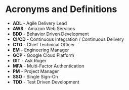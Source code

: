 # Acronyms and Definitions

- **ADL** - Agile Delivery Lead
- **AWS** - Amazon Web Services
- **BDD** - Behavior Driven Development
- **CI/CD** - Continuous Integration / Continuous Delivery
- **CTO** - Chief Technical Officer
- **EM** - Engineering Manager
- **GCP** - Google Cloud Platform
- **GIT** - Ask Roger
- **MFA** - Multi-Factor Authentication
- **PM** - Project Manager
- **SSO** - Single Sign-On
- **TDD** - Test Driven Development
